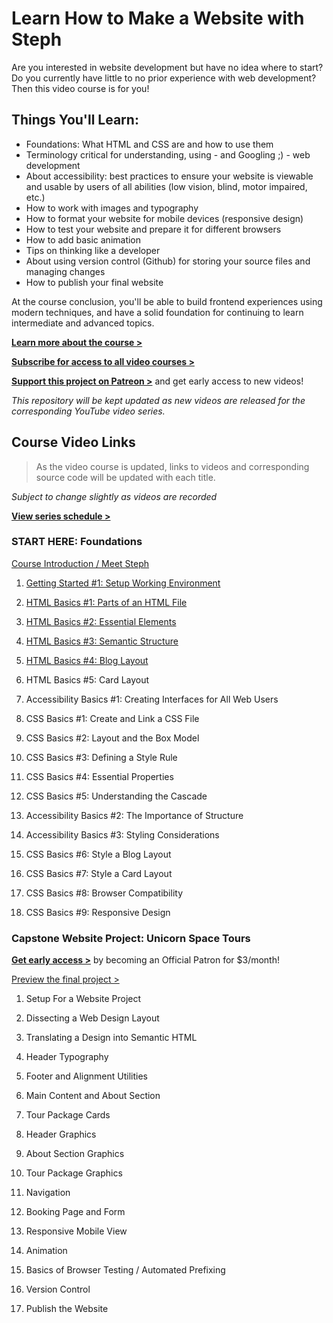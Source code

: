 #  Learn How to Make a Website with Steph

Are you interested in website development but have no idea where to start? Do you currently have little to no prior experience with web development? Then this video course is for you! 

## Things You'll Learn:

- Foundations: What HTML and CSS are and how to use them
- Terminology critical for understanding, using - and Googling ;) - web development
- About accessibility: best practices to ensure your website is viewable and usable by users of all abilities (low vision, blind, motor impaired, etc.)
- How to work with images and typography
- How to format your website for mobile devices (responsive design)
- How to test your website and prepare it for different browsers
- How to add basic animation
- Tips on thinking like a developer
- About using version control (Github) for storing your source files and managing changes
- How to publish your final website

At the course conclusion, you'll be able to build frontend experiences using modern techniques, and have a solid foundation for continuing to learn intermediate and advanced topics.

[**Learn more about the course >**](https://thinkdobecreate.com/learnwebdev)

[**Subscribe for access to all video courses >**](https://www.youtube.com/channel/UC8qc2AyBbNmvgIky6236nHA/)

[**Support this project on Patreon >**](https://www.youtube.com/channel/UC8qc2AyBbNmvgIky6236nHA/) and get early access to new videos!

*This repository will be kept updated as new videos are released for the corresponding YouTube video series.*

## Course Video Links

> As the video course is updated, links to videos and corresponding source code will be updated with each title.

*Subject to change slightly as videos are recorded*

[**View series schedule >**](https://thinkdobecreate.com/learnwebdev#schedule)

### START HERE: Foundations

[Course Introduction / Meet Steph](https://youtu.be/YYU-dJ7_UZo)

1.  [Getting Started #1: Setup Working Environment](https://youtu.be/C1jGdht7E44)

2.  [HTML Basics #1: Parts of an HTML File](https://youtu.be/ClUgsHxXwTc)

3.  [HTML Basics #2: Essential Elements](https://youtu.be/j2daxQRmk0w)

4.  [HTML Basics #3: Semantic Structure](https://youtu.be/8wdjZTfnhXs)

5.  [HTML Basics #4: Blog Layout](https://youtu.be/NWCO-XHpVP0)

6.  HTML Basics #5: Card Layout

7.  Accessibility Basics #1: Creating Interfaces for All Web Users

8.  CSS Basics #1: Create and Link a CSS File

9.  CSS Basics #2: Layout and the Box Model

10.  CSS Basics #3: Defining a Style Rule

11.  CSS Basics #4: Essential Properties

12.  CSS Basics #5: Understanding the Cascade

13.  Accessibility Basics #2: The Importance of Structure

14.  Accessibility Basics #3: Styling Considerations

15.  CSS Basics #6: Style a Blog Layout

16.  CSS Basics #7: Style a Card Layout

17.  CSS Basics #8: Browser Compatibility

18.  CSS Basics #9: Responsive Design

### Capstone Website Project: Unicorn Space Tours

[**Get early access >**](https://www.patreon.com/join/howtowebdev/checkout?rid=4390962) by becoming an Official Patron for $3/month!

[Preview the final project >](https://unicorn-space-tours.netlify.com/)

1.  Setup For a Website Project

2.  Dissecting a Web Design Layout

3.  Translating a Design into Semantic HTML

4.  Header Typography

5.  Footer and Alignment Utilities

6.  Main Content and About Section

7.  Tour Package Cards

8.  Header Graphics

9.  About Section Graphics

10.  Tour Package Graphics

11.  Navigation

12.  Booking Page and Form

13.  Responsive Mobile View

14.  Animation

15.  Basics of Browser Testing / Automated Prefixing

16.  Version Control

17.  Publish the Website

